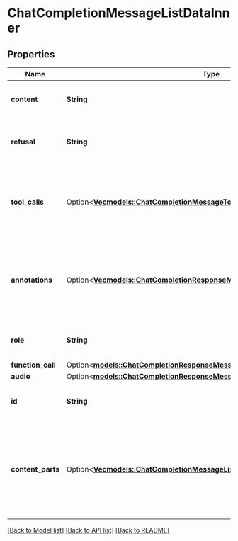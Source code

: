 # ChatCompletionMessageListDataInner

## Properties

Name | Type | Description | Notes
------------ | ------------- | ------------- | -------------
**content** | **String** | The contents of the message. | 
**refusal** | **String** | The refusal message generated by the model. | 
**tool_calls** | Option<[**Vec<models::ChatCompletionMessageToolCallsInner>**](ChatCompletionMessageToolCalls_inner.md)> | The tool calls generated by the model, such as function calls. | [optional]
**annotations** | Option<[**Vec<models::ChatCompletionResponseMessageAnnotationsInner>**](ChatCompletionResponseMessage_annotations_inner.md)> | Annotations for the message, when applicable, as when using the [web search tool](https://platform.openai.com/docs/guides/tools-web-search?api-mode=chat).  | [optional]
**role** | **String** | The role of the author of this message. | 
**function_call** | Option<[**models::ChatCompletionResponseMessageFunctionCall**](ChatCompletionResponseMessage_function_call.md)> |  | [optional]
**audio** | Option<[**models::ChatCompletionResponseMessageAudio**](ChatCompletionResponseMessage_audio.md)> |  | [optional]
**id** | **String** | The identifier of the chat message. | 
**content_parts** | Option<[**Vec<models::ChatCompletionMessageListDataInnerAllOfContentPartsInner>**](ChatCompletionMessageList_data_inner_allOf_content_parts_inner.md)> | If a content parts array was provided, this is an array of `text` and `image_url` parts. Otherwise, null.  | [optional]

[[Back to Model list]](../README.md#documentation-for-models) [[Back to API list]](../README.md#documentation-for-api-endpoints) [[Back to README]](../README.md)


